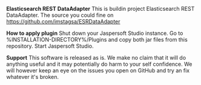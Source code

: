 **Elasticsearch REST DataAdapter**
This is buildin project Elasticsearch REST DataAdapter. The source you could fine on https://github.com/imstagsa/ESRDataAdapter

**How to apply plugin**
Shut down your Jaspersoft Studio instance.
Go to %INSTALLATION-DIRECTORY%/Plugins and copy both jar files from this repository.
Start Jaspersoft Studio.

**Support**
This software is released as is. We make no claim that it will do anything useful and it may potentially do harm to your self confidence. We will however keep an eye on the issues you open on GitHub and try an fix whatever it's broken.
